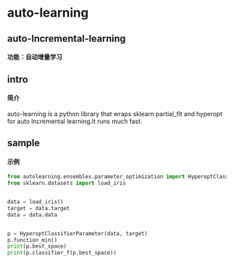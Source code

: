 # auto-learning
## auto-lncremental-learning
#### 功能：自动增量学习
## intro 
#### 简介
auto-learning is a python library that wraps sklearn partial_fit and hyperopt for auto lncremental learning.It runs much fast.
## sample
#### 示例
```python
from autolearning.ensembles.parameter_optimization import HyperoptClassifierParameter
from sklearn.datasets import load_iris


data = load_iris()
target = data.target
data = data.data


p = HyperoptClassifierParameter(data, target)
p.function_min()
print(p.best_space)
print(p.classifier_f(p.best_space))

